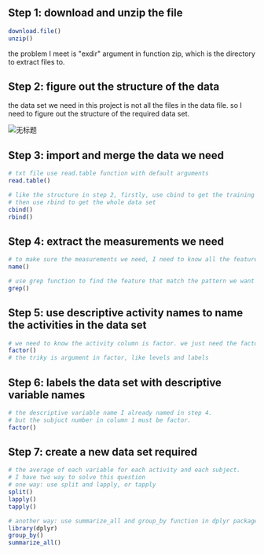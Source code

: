 ## Step 1: download and unzip the file 

```R
download.file()
unzip()
```

the problem I meet is "exdir" argument in function zip, which is the directory to extract files to.




## Step 2:  figure out the structure of the data

the data set we need in this project is not all the files in the data file. so I need to figure out the structure of the required data set.

![无标题](https://user-images.githubusercontent.com/59439258/163657928-7655dbe9-8a27-4b6a-89ae-171a04ea95f6.png)





## Step 3: import and merge the data we need

```R
# txt file use read.table function with default arguments
read.table()

# like the structure in step 2, firstly, use cbind to get the training set and test set
# then use rbind to get the whole data set
cbind()
rbind()
```




## Step 4: extract the measurements we need

```R
# to make sure the measurements we need, I need to know all the features and name the data set with it.
name()

# use grep function to find the feature that match the pattern we want
grep()
```




## Step 5:  use descriptive activity names to name the activities in the data set

```R
# we need to know the activity column is factor. we just need the factor function to match the labels in activity file correspondingly.
factor()
# the triky is argument in factor, like levels and labels
```




## Step 6: labels the data set with descriptive variable names

```R
# the descriptive variable name I already named in step 4.
# but the subjuct number in column 1 must be factor.
factor()
```




## Step 7: create a new data set required

```R
# the average of each variable for each activity and each subject.
# I have two way to solve this question
# one way: use split and lapply, or tapply
split()
lapply()
tapply()

# another way: use summarize_all and group_by function in dplyr package.
library(dplyr)
group_by()
summarize_all()
```

